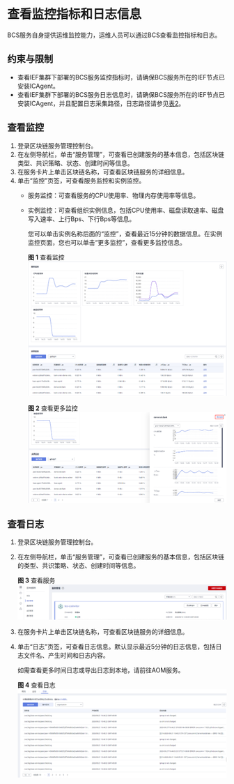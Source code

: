 # 查看监控指标和日志信息<a name="bcs_usermanual_2010"></a>

BCS服务自身提供运维监控能力，运维人员可以通过BCS查看监控指标和日志。

## 约束与限制<a name="section184686276463"></a>

-   查看IEF集群下部署的BCS服务监控指标时，请确保BCS服务所在的IEF节点已安装ICAgent。
-   查看IEF集群下部署的BCS服务日志信息时，请确保BCS服务所在的IEF节点已安装ICAgent，并且配置日志采集路径，日志路径请参见[表2](查看运维日志.md#table17333749152318)。

## 查看监控<a name="zh-cn_topic_0278568541_section68021126125020"></a>

1.  登录区块链服务管理控制台。
2.  在左侧导航栏，单击“服务管理”，可查看已创建服务的基本信息，包括区块链类型、共识策略、状态、创建时间等信息。
3.  在服务卡片上单击区块链名称，可查看区块链服务的详细信息。
4.  单击“监控”页签，可查看服务监控和实例监控。
    -   服务监控：可查看服务的CPU使用率、物理内存使用率等信息。
    -   实例监控：可查看组织实例信息，包括CPU使用率、磁盘读取速率、磁盘写入速率、上行Bps、下行Bps等信息。

        您可以单击实例名称后面的“监控”，查看最近15分钟的数据信息。在实例监控页面，您也可以单击“更多监控”，查看更多监控信息。

        **图 1**  查看监控<a name="zh-cn_topic_0278568541_fig13675122062910"></a>  
        ![](figures/查看监控.png "查看监控")

        **图 2**  查看更多监控<a name="zh-cn_topic_0278568541_fig5350154218297"></a>  
        ![](figures/查看更多监控.png "查看更多监控")



## 查看日志<a name="zh-cn_topic_0278568541_section153421342135011"></a>

1.  登录区块链服务管理控制台。
2.  在左侧导航栏，单击“服务管理”，可查看已创建服务的基本信息，包括区块链的类型、共识策略、状态、创建时间等信息。

    **图 3**  查看服务<a name="zh-cn_topic_0278568541_fig1336122065110"></a>  
    ![](figures/查看服务.png "查看服务")

3.  在服务卡片上单击区块链名称，可查看区块链服务的详细信息。
4.  单击“日志”页签，可查看日志信息。默认显示最近5分钟的日志信息，包括日志文件名、产生时间和日志内容。

    如需查看更多时间日志或导出日志到本地，请前往AOM服务。

    **图 4**  查看日志<a name="zh-cn_topic_0278568541_fig113477173489"></a>  
    ![](figures/查看日志.png "查看日志")


